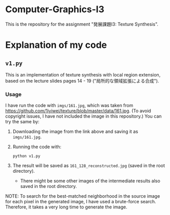 # Computer-Graphics-I3
This is the repository for the assignment "発展課題I3: Texture Synthesis".

# Explanation of my code
## `v1.py`
This is an implementation of texture synthesis with local region extension, based on the lecture slides pages 14 - 19 ("局所的な領域拡張による合成").

### Usage

I have run the code with `imgs/161.jpg`, which was taken from https://github.com/1iyiwei/texture/blob/master/data/161.jpg. (To avoid copyright issues, I have not included the image in this repository.)
You can try the same by:
1. Downloading the image from the link above and saving it as `imgs/161.jpg`.

2. Running the code with:
	```shell
	python v1.py
	```

3. The result will be saved as `161_128_reconstructed.jpg` (saved in the root directory).
	- There might be some other images of the intermediate results also saved in the root directory.

NOTE:
To search for the best-matched neighborhood in the source image for each pixel in the generated image, I have used a brute-force search. Therefore, it takes a very long time to generate the image.